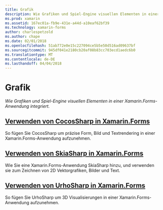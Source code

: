 ```yaml
---
title: Grafik
description: Wie Grafiken und Spiel-Engine visuellen Elementen in einer Xamarin.Forms-Anwendung integriert.
ms.prod: xamarin
ms.assetid: 167ec01a-fb9e-431e-a44d-a10eaf62bf39
ms.technology: xamarin-forms
author: charlespetzold
ms.author: chape
ms.date: 02/01/2018
ms.openlocfilehash: 51ab772e0e15c227094ce5b5e50d516ad09637bf
ms.sourcegitcommit: 945df041e2180cb20af08b83cc703ecd1aedc6b0
ms.translationtype: MT
ms.contentlocale: de-DE
ms.lasthandoff: 04/04/2018
---
```

# <a name="graphics"></a>Grafik

_Wie Grafiken und Spiel-Engine visuellen Elementen in einer Xamarin.Forms-Anwendung integriert._

## <a name="using-cocossharp-in-xamarinformscocossharpmd"></a>[Verwenden von CocosSharp in Xamarin.Forms](cocossharp.md)

So fügen Sie CocosSharp um präzise Form, Bild und Textrendering in einer Xamarin.Forms-Anwendung aufzunehmen.

## <a name="using-skiasharp-in-xamarinformsskiasharpindexmd"></a>[Verwenden von SkiaSharp in Xamarin.Forms](skiasharp/index.md)

Wie Sie eine Xamarin.Forms-Anwendung SkiaSharp hinzu, und verwenden sie zum Zeichnen von 2D Vektorgrafiken, Bilder und Text.

## <a name="using-urhosharp-in-xamarinformsurhosharpmd"></a>[Verwenden von UrhoSharp in Xamarin.Forms](urhosharp.md)

So fügen Sie UrhoSharp um 3D Visualisierungen in einer Xamarin.Forms-Anwendung aufzunehmen.
